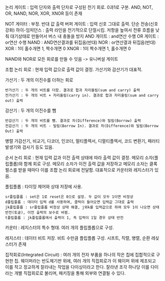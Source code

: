 논리 게이트 : 입력 단자와 출력 단자로 구성된 전기 회로. 0과1로 구분.
AND, NOT, OR, NAND, NOR, XOR, XNOR 등이 존재

NOT 게이터 : 부정. 반대 값 출력
버퍼 게이트 : 입력 신호 그대로 출력. 단순 전송(신호 강화)
    하이-임피던스 : 출력 라인을 전기적으로 단절시킴. 저항을 높여서 전류 흐름을 낮춰 대기상태로 만들어서 버스 내 충돌을 방지
AND 게이트 : and연산 수행
OR 게이트 : or연산 수행
NAND : AND연산결과를 뒤집음(반대)
NOR : or연산결과 뒤집음(반대)
XOR : 1이 홀수개면 1, 짝수개면 0
XNOR : 1이 짝수개면 1, 홀수개면 0

NAND와 NOR로 모든 회로를 만들 수 잇음 -> 유니버설 게이트

조합 논리 회로 : 현재 입력 값으로 출력 값이 결정. 가산기와 감산기가 대표적.

가산기 : 두 개의 이진수를 더하는 회로

    반가산기 : 두 개의 비트를 더함. 결과로 합과 자리올림(sum and carry) 출력
    전가산기 : 두 개의 비트 + 자리올림(carry in). 결과로 합과 자리올림(sum and carry out) 출력

감산기 : 두 개의 이진수를 뺌

    반감산기 : 두 개의 비트를 뺌. 결과로 차(Difference)와 빌림(Borrow) 출력
    전감산기 : 두 개의 비트 - 빌림(Borrow In). 결과로 차(Difference)와 빌림(Borrow Out) 출력

병렬 가감산기, 비교기, 디코더, 인코더, 멀티플렉서, 디멀티플렉서, 코드 변환기, 패러티 발생기와 검사기 등도 있음.

순서 논리 회로 : 현재 입력 값과 이전 출력 상태에 따라 출력 값이 결정. 메모리 소자(플립플롭)와 함께 회로 구성.
메모리 소자가 이전 출력 값을 저장하고 메모리 소자는 클록 펄스를 받을 때마다 이를 조합 논리 회로에 전달함.
대표적으로 카운터와 레지스터가 있음.

플립플롭 : 타이밍 제어와 상태 저장에 사용.

    sr플립플롭 : set은 1로 reset은 0으로 설정. 두 값이 모두 1이면 비정상
    d플립플롭 : 데이터 입력 d를 사용하여, 클럭이 들어오면 입력값 그대로 출력
    jk플립플롭 : sr플립플롭 비정상 상태 해결, j와k를 입력값으로 하여 모두 1이 나오면 상태 반전(토글), 이전 출력의 보수로 바뀜.
    t플립플롭 : jk플립플롭에서 출력이 1, 즉 입력이 1일 경우 상태 반전

카운터 : 레지스터의 특수 형태. 여러 개의 플립플롭으로 구성.

레지스터 : 데이터 비트 저장. 비트 수만큼 플립플롭 구성. 시프트, 직렬, 병렬, 순환 레싲스터가 존재

집적회로(Integrated Circuit) : 여러 개의 전자 부품을 하나의 작은 칩에 집합적으로 구현한 칩. 
웨이퍼라는 반도체기판 위에, 여러 개의 직접회로가 이 웨이퍼 위에 제조되고 이를 작고 정교하게 잘라내는 작업을 다이싱이라고 한다.
잘라낸 조각 하나당 이를 다이라는 개별 직접회로로 불리며, 패키징을 통해 외부와 연결될 수 있다.

